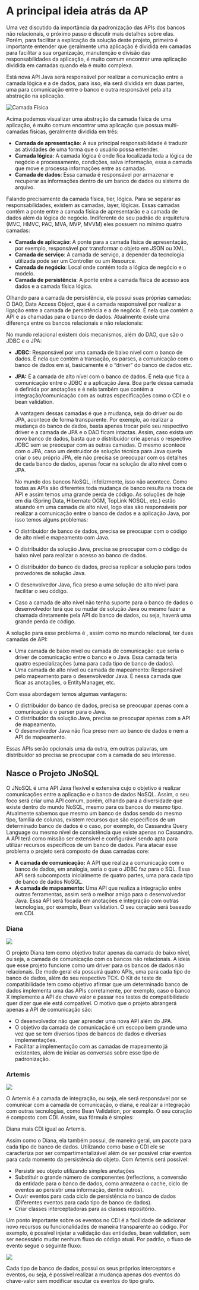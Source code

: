 # A principal ideia atrás da AP

Uma vez discutido da importância da padronização das APIs dos bancos não relacionais, o próximo passo é discutir mais detalhes sobre elas. Porém, para facilitar a explicação da solução deste projeto, primeiro é importante entender que geralmente uma aplicação é dividida em camadas para facilitar a sua organização, manutenção e divisão das responsabilidades da aplicação, é muito comum encontrar uma aplicação dividida em camadas quando ela é muito complexa.

Está nova API Java será responsável por realizar a comunicação entre a camada lógica e a de dados, para isso, ela será dividida em duas partes, uma para comunicação entre o banco e outra responsável pela alta abstração na aplicação.

![Camada F&#xED;sica](../.gitbook/assets/01.png)

Acima podemos visualizar uma abstração da camada física de uma aplicação, é muito comum encontrar uma aplicação que possua multi-camadas físicas, geralmente dividida em três:

* **Camada de apresentação**: A sua principal responsabilidade é traduzir as atividades de uma forma que o usuário possa entender.
* **Camada lógica**: A camada lógica é onde fica localizada toda a lógica de negócio e processamento, condições, salva informação, essa a camada que move e processa informações entre as camadas.
* **Camada de dados**: Essa camada é responsável por armazenar e recuperar as informações dentro de um banco de dados ou sistema de arquivo.

Falando precisamente da camada física, tier, lógica. Para se separar as responsabilidades, existem as camadas, layer, lógicas. Essas camadas contêm a ponte entre a camada física de apresentarão e a camada de dados além da lógica de negócio. Indiferente do seu padrão de arquitetura \(MVC, HMVC, PAC, MVA, MVP, MVVM\) eles possuem no mínimo quatro camadas:

* **Camada de aplicação**: A ponte para a camada física de apresentação, por exemplo, responsável por transformar o objeto em JSON ou XML.
* **Camada de serviço**: A camada de serviço, a depender da tecnologia utilizada pode ser um Controller ou um Resource.
* **Camada de negócio**: Local onde contém toda a lógica de negócio e o modelo.
* **Camada de persistência**: A ponte entre a camada física de acesso aos dados e a camada física lógica.

Olhando para a camada de persistência, ela possui suas próprias camadas: O DAO, Data Access Object, que é a camada responsável por realizar a ligação entre a camada de persistência e a de negócio. É nela que contém a API e as chamadas para o banco de dados. Atualmente existe uma diferença entre os bancos relacionais e não relacionais:

No mundo relacional existem dois mecanismos, além do DAO, que são o JDBC e o JPA:

* **JDBC:** Responsável por uma camada de baixo nível com o banco de dados. É nela que contém a transação, os parses, a comunicação com o banco de dados em si, basicamente é o “driver” do banco de dados etc.
* **JPA:** É a camada de alto nível com o banco de dados. É nela que fica a comunicação entre o JDBC e a aplicação Java. Boa parte dessa camada é definida por anotações e é nela também que contém a integração/comunicação com as outras especificações como o CDI e o bean validation.

  A vantagem dessas camadas é que a mudança, seja do driver ou do JPA, acontece de forma transparente. Por exemplo, ao realizar a mudança do banco de dados, basta apenas trocar pelo seu respectivo driver e a camada de JPA e o DAO ficam intactas. Assim, caso exista um novo banco de dados, basta que o distribuidor crie apenas o respectivo JDBC sem se preocupar com as outras camadas. O mesmo acontece com o JPA, caso um destruidor de solução técnica para Java queria criar o seu próprio JPA, ele não precisa se preocupar com os detalhes de cada banco de dados, apenas focar na solução de alto nível com o JPA.

  No mundo dos bancos NoSQL, infelizmente, isso não acontece. Como todas as APIs são diferentes toda mudança de banco resulta na troca de API e assim temos uma grande perda de código. As soluções de hoje em dia \(Spring Data, Hibernate OGM, TopLink NOSQL, etc.\) estão atuando em uma camada de alto nível, logo elas são responsáveis por realizar a comunicação entre o banco de dados e a aplicação Java, por isso temos alguns problemas:

* O distribuidor de banco de dados, precisa se preocupar com o código de alto nível e mapeamento com Java.
* O distribuidor da solução Java, precisa se preocupar com o código de baixo nível para realizar o acesso ao banco de dados.
* O distribuidor do banco de dados, precisa replicar a solução para todos provedores de solução Java.
* O desenvolvedor Java, fica preso a uma solução de alto nível para facilitar o seu código.
* Caso a camada de alto nível não tenha suporte para o banco de dados o desenvolvedor terá que ou mudar de solução Java ou mesmo fazer a chamada diretamente pela API do banco de dados, ou seja, haverá uma grande perda de código.

A solução para esse problema é , assim como no mundo relacional, ter duas camadas de API:

* Uma camada de baixo nível ou camada de comunicação: que seria o driver de comunicação entre o banco e o Java. Essa camada teria quatro especializações \(uma para cada tipo de banco de dados\).
* Uma camada de alto nível ou camada de mapeamento: Responsável pelo mapeamento para o desenvolvedor Java. É nessa camada que ficar as anotações, o EntityManager, etc.

Com essa abordagem temos algumas vantagens:

* O distribuidor do banco de dados, precisa se preocupar apenas com a comunicação e o parser para o Java.
* O distribuidor da solução Java, precisa se preocupar apenas com a API de mapeamento.
* O desenvolvedor Java não fica preso nem ao banco de dados e nem a API de mapeamento.

Essas APIs serão opcionais uma da outra, em outras palavras, um distribuidor só precisa se preocupar com a camada do seu interesse.

## Nasce o Projeto JNoSQL

O JNoSQL é uma API Java flexível e extensiva cujo o objetivo é realizar comunicações entre a aplicação e o banco de dados NoSQL. Assim, o seu foco será criar uma API comum, porém, olhando para a diversidade que existe dentro do mundo NoSQL, mesmo para os bancos do mesmo tipo. Atualmente sabemos que mesmo um banco de dados sendo do mesmo tipo, família de colunas, existem recursos que são específicos de um determinado banco de dados é o caso, por exemplo, do Cassandra Query Language ou mesmo nível de consistência que existe apenas no Cassandra. A API terá como missão ser extensível e configurável sendo apta para utilizar recursos específicos de um banco de dados. Para atacar esse problema o projeto será composto de duas camadas core:

* **A camada de comunicação:** A API que realiza a comunicação com o banco de dados, em analogia, seria o que o JDBC faz para o SQL. Essa API será subcomposta inicialmente de quatro partes, uma para cada tipo de banco de dados NoSQL.
* **A camada de mapeamento:** Uma API que realiza a integração entre outras ferramentas, assim será o melhor amigo para o desenvolvedor Java. Essa API será focada em anotações e integração com outras tecnologias, por exemplo, Bean validation. O seu coração será baseado em CDI.

### Diana

![](../.gitbook/assets/duke-diana-min.png)

O projeto Diana tem como objetivo tratar apenas da camada de baixo nível, ou seja, a camada de comunicação com os bancos não relacionais. A ideia que esse projeto funcione como um driver para os bancos de dados não relacionais. De modo geral ela possuirá quatro APIs, uma para cada tipo de banco de dados, além do seu respectivo TCK. O Kit de teste de compatibilidade tem como objetivo afirmar que um determinado banco de dados implementa uma das APIs corretamente, por exemplo, caso o banco X implemente a API de chave valor e passar nos testes de compatibilidade quer dizer que ele está compatível. O motivo que o projeto abrangerá apenas a API de comunicação são:

* O desenvolvedor não quer aprender uma nova API além do JPA.
* O objetivo da camada de comunicação é um escopo bem grande uma vez que se tem diversos tipos de bancos de dados e diversas implementações.
* Facilitar a implementação com as camadas de mapeamento já existentes, além de iniciar as conversas sobre esse tipo de padronização.

### Artemis

![](../.gitbook/assets/artemis-integration.png)

O Artemis é a camada de integração, ou seja, ele será responsável por se comunicar com a camada de comunicação, o diana, e realizar a integração com outras tecnologias, como Bean Validation, por exemplo. O seu coração é composto com CDI. Assim, sua fórmula é simples:

Diana mais CDI igual ao Artemis.

Assim como o Diana, ela também possui, de maneira geral, um pacote para cada tipo de banco de dados. Utilizando como base o CDI ele se caracteriza por ser compartimentalizável além de ser possível criar eventos para cada momento da persistência do objeto. Com Artemis será possível:

* Persistir seu objeto utilizando simples anotações
* Substituir o grande número de componentes \(reflections, a conversão da entidade para o banco de dados, como armazena o cache, ciclo de eventos ao persistir uma informação, dentre outros\).
* Ouvir eventos para cada ciclo de persistência no banco de dados \(Diferentes eventos para cada tipo de banco de dados\).
* Criar classes interceptadoras para as classes repositório.

Um ponto importante sobre os eventos no CDI é a facilidade de adicionar novo recursos ou funcionalidades de maneira transparente ao código. Por exemplo, é possível injetar a validação das entidades, bean validation, sem ser necessário mudar nenhum fluxo do código atual. Por padrão, o fluxo de evento segue o seguinte fluxo:

![](../.gitbook/assets/integration-artemis.png)

Cada tipo de banco de dados, possui os seus próprios interceptors e eventos, ou seja, é possível realizar a mudança apenas dos eventos do chave-valor sem modificar escutar os eventos do tipo grafo.

